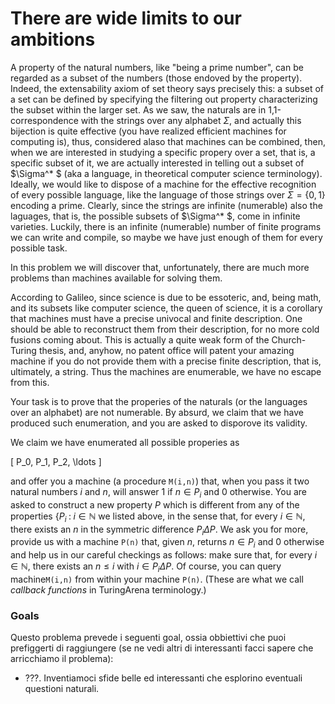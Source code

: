 # There are wide limits to our ambitions

A property of the natural numbers, like "being a prime number", can be regarded as a subset of the numbers (those endoved by the property).
Indeed, the extensability axiom of set theory says precisely this:
a subset of a set can be defined by specifying the filtering out property characterizing the subset within the larger set.
As we saw, the naturals are in 1,1-correspondence with the strings over any alphabet $\Sigma$, and actually this bijection is quite effective (you have realized efficient machines for computing is), thus, considered alaso that machines can be combined, then, when we are interested in studying a specific propery over a set, that is, a specific subset of it, we are actually interested in telling out a subset of $\Sigma^* $ (aka a language, in theoretical computer science terminology).
Ideally, we would like to dispose of a machine for the effective recognition of every possible language, like the language of those strings over $\Sigma = \{0,1\}$ encoding a prime.
Clearly, since the strings are infinite (numerable) also the laguages, that is, the possible subsets of $\Sigma^* $, come in infinite varieties.
Luckily, there is an infinite (numerable) number of finite programs we can write and compile, so maybe we have just enough of them for every possible task.

In this problem we will discover that, unfortunately, there are much more problems than machines available for solving them.

According to Galileo, since science is due to be essoteric, and, being math, and its subsets like computer science, the queen of science, it is a corollary that machines must have a precise univocal and finite description. One should be able to reconstruct them from their description, for no more cold fusions coming about. This is actually a quite weak form of the Church-Turing thesis, and, anyhow, no patent office will patent your amazing machine if you do not provide them with a precise finite description, that is, ultimately, a string.
Thus the machines are enumerable, we have no escape from this.

Your task is to prove that the properies of the naturals (or the languages over an alphabet) are not numerable.
By absurd, we claim that we have produced such enumeration, and you are asked to disporove its validity.

We claim we have enumerated all possible properies as

\[
P_0, P_1, P_2, \ldots
\]

and offer you a machine (a procedure `M(i,n)`) that, when you pass it two natural numbers $i$ and $n$, will answer $1$ if $n\in P_i$ and $0$ otherwise.
You are asked to construct a new property $P$ which is different from any of the properties $\{P_i \; : \; i\in \mathbb{N}$ we listed above, in the sense that, for every $i\in \mathbb{N}$, there exists an $n$ in the symmetric difference $P_i \Delta P$.
We ask you for more, provide us with a machine `P(n)` that, given $n$, returns $n\in P_i$ and $0$ otherwise and help us in our careful checkings as follows:
make sure that, for every $i\in \mathbb{N}$, there exists an $n\leq i$ with $i\in P_i \Delta P$.
Of course, you can query machine`M(i,n)` from within your machine `P(n)`. (These are what we call _callback functions_ in TuringArena terminology.)



### Goals

Questo problema prevede i seguenti goal, ossia obbiettivi che puoi prefiggerti di raggiungere (se ne vedi altri di interessanti facci sapere che arricchiamo il problema):

- ???.
Inventiamoci sfide belle ed interessanti che esplorino eventuali questioni naturali.
